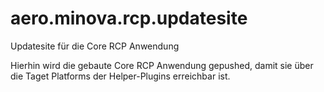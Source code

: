 # aero.minova.rcp.updatesite
Updatesite für die Core RCP Anwendung

Hierhin wird die gebaute Core RCP Anwendung gepushed, damit sie über die Taget Platforms der Helper-Plugins erreichbar ist.
